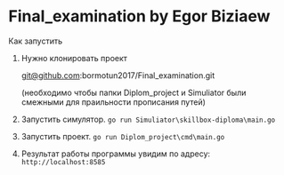 # Final_examination by Egor Biziaew

Как запустить 

1. Нужно клонировать проект

   git@github.com:bormotun2017/Final_examination.git

   (необходимо чтобы папки Diplom_project и Simuliator были смежными для праильности прописания путей)

2. Запустить симулятор. `go run Simuliator\skillbox-diploma\main.go`

3. Запустить проект. `go run Diplom_project\cmd\main.go`

4. Результат работы программы увидим по адресу: `http://localhost:8585`
